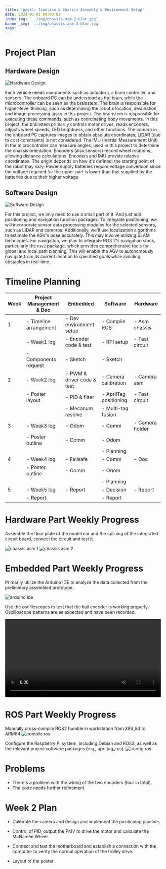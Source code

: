 ```yaml
---
title: 'Week1: Timeline & Chassis Assembly & Environment Setup'
date: 2024-01-01 00:00:03
index_img: '../img/chassis-asm-2-blur.jpg'
banner_img: '../img/chassis-asm-2-blur.jpg'
tags:
---
```


# Project Plan

## Hardware Design
![Hardware Design](../img/hw_design.png)

Each vehicle needs components such as actuators, a brain controller, and sensors. The onboard PC can be understood as the brain, while the microcontroller can be seen as the brainstem. The brain is responsible for higher-level thinking, such as determining the robot's location, destination, and image processing tasks in this project. The brainstem is responsible for executing these commands, such as coordinating body movements. In this project, the brainstem primarily controls motor drives, reads encoders, adjusts wheel speeds, LED brightness, and other functions. The camera in the onboard PC captures images to obtain absolute coordinates; LIDAR (due to cost constraints) is not considered. The IMU (Inertial Measurement Unit) in the microcontroller can measure angles, used in this project to determine the chassis orientation. Encoders (also sensors) record wheel rotations, allowing distance calculations. Encoders and IMU provide relative coordinates. The origin depends on how it's defined; the starting point of the robot may vary. Power supply batteries require voltage conversion since the voltage required for the upper part is lower than that supplied by the batteries due to their higher voltage.

## Software Design
![Software Design](../img/sw_design.png)

For this project, we only need to use a small part of it. And just add positioning and navigation function packages. To integrate positioning, we will incorporate sensor data processing modules for the selected sensors, such as LIDAR and cameras. Additionally, we'll use localization algorithms to estimate the AGV's pose accurately. This may involve utilizing SLAM techniques. For navigation, we plan to integrate ROS 2's navigation stack, particularly the `nav2` package, which provides comprehensive tools for global and local path planning. This will enable the AGV to autonomously navigate from its current location to specified goals while avoiding obstacles in real-time.


# Timeline Planning
| Week | Project Management & Doc            | Embedded                       | Software                         | Hardware         |
|------|-------------------------------------|--------------------------------|----------------------------------|------------------|
| 1    | - Timeline arrangement              | - Dev environment setup        | - Compile ROS                    | - Asm chassis    |
|      | - Week1 log                         | - Encoder code & test          | - RPI setup                      | - Test circuit   |
|      | - Components request                | - Sketch                       | - Sketch                         |                  |
| 2    | - Week2 log                         | - PWM & driver code & test     | - Camera calibration             | - Camera asm     |
|      | - Poster layout                     | - PID & filter                 | - AprilTag positioning           | - Test circuit   |
|      |                                     | - Mecanum resolve              | - Multi-tag fusion               |                  |
| 3    | - Week3 log                         | - Odom                         | - Comm                           | - Camera holder  |
|      | - Poster outline                    | - Comm                         | - Odom                           |                  |
|      |                                     |                                | - Planning                       |                  |
| 4    | - Week4 log                         | - Failsafe                     | - Comm                           | - Doc            |
|      | - Poster outline                    | - Comm                         | - Odom                           |                  |
|      |                                     |                                | - Planning                       |                  |
| 5    | - Week5 log                         | - Report                       | - Decision                       | - Report         |
|      | - Report                            |                                | - Report                         |                  |

# Hardware Part Weekly Progress
Assemble the floor plate of the model car and the splicing of the integrated circuit board, connect the circuit and test it.

![chassis asm 1](../img/chassis-asm-1.jpg)
![chassis asm 2](../img/chassis-asm-2.jpg)

# Embedded Part Weekly Progress
Primarily utilize the Arduino IDE to analyze the data collected from the preliminary assembled prototype.

![arduino ide](../img/arduino-ide.jpg)

Use the oscilloscopes to test that the hall encoder is working properly. Oscilloscope patterns are as expected and have been recorded.

<video style="width:100%;height:auto;" controls>
  <source src="/video/oscliscope.webm" type="video/webm">
  Your browser does not support the video tag.
</video>


# ROS Part Weekly Progress
Manually cross-compile ROS2 humble in workstation from X86_64 to ARM64
![compile ros](../img/compile.png)

Configure the Raspberry Pi system, including Debian and ROS2, as well as the relevant project software packages (e.g., apriltag_ros).
![config ros](../img/config.png)

# Problems
- There's a problem with the wiring of the two encoders (four in total).
- The code needs further refinement.

# Week 2 Plan
- Calibrate the camera and design and implement the positioning pipeline.

- Control of PID, output the PMV to drive the motor and calculate the McNamee Wheel.

- Connect and test the motherboard and establish a connection with the computer to verify the normal operation of the trolley drive.

- Layout of the poster.
